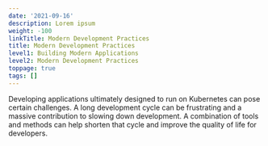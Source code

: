 ```yaml
---
date: '2021-09-16'
description: Lorem ipsum
weight: -100
linkTitle: Modern Development Practices
title: Modern Development Practices
level1: Building Modern Applications
level2: Modern Development Practices
toppage: true
tags: []
---
```


Developing applications ultimately designed to run on Kubernetes can pose certain challenges. A long development cycle can be frustrating and a massive contribution to slowing down development. A combination of tools and methods can help shorten that cycle and improve the quality of life for developers.